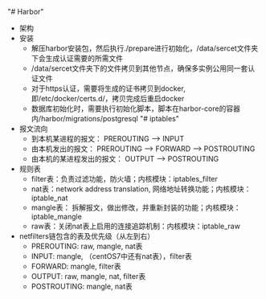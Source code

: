 "# Harbor" 
- 架构
- 安装
  - 解压harbor安装包，然后执行./prepare进行初始化，/data/sercet文件夹下会生成认证需要的所需文件
  - /data/sercet文件夹下的文件拷贝到其他节点，确保多实例公用同一套认证文件
  - 对于https认证，需要将生成的证书拷贝到docker,即/etc/docker/certs.d/，拷贝完成后重启docker
  - 数据库初始化时，需要执行初始化脚本，脚本在harbor-core的容器内/harbor/migrations/postgresql
"# iptables"
- 报文流向
  - 到本机某进程的报文： PREROUTING --> INPUT
  - 由本机发出的报文： PREROUTING --> FORWARD --> POSTROUTING
  - 由本机的某进程发出的报文： OUTPUT --> POSTROUTING
- 规则表
  - filter表：负责过滤功能，防火墙；内核模块：iptables_filter
  - nat表：network address translation, 网络地址转换功能；内核模块：iptable_nat
  - mangle表： 拆解报文，做出修改，并重新封装的功能；内核模块：iptable_mangle
  - raw表：关闭nat表上启用的连接追踪机制：内核模块：iptable_raw
- netfilters链包含的表及优先级（从左到右）
  - PREROUTING: raw, mangle, nat表
  - INPUT: mangle, （centOS7中还有nat表），filter表
  - FORWARD: mangle, filter表
  - OUTPUT: raw, mangle, nat, filter表
  - POSTROUTING: mangle, nat表
